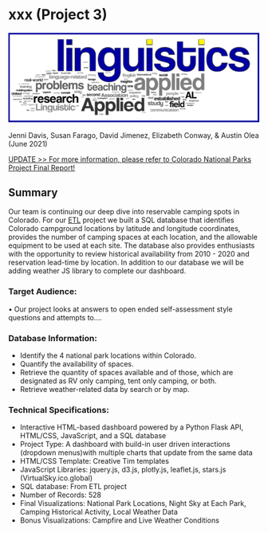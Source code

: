 # xxx (Project 3)

![image.PNG](images/image.png?raw=true "Language Analysis")

Jenni Davis, Susan Farago, David Jimenez, Elizabeth Conway, & Austin Olea (June 2021)

[UPDATE >> For more information, please refer to Colorado National Parks Project Final Report!](https://github.com/econway0321/project-2/blob/main/Colorado_NP_Camping_(Project_2).pdf)

## Summary
Our team is continuing our deep dive into reservable camping spots in Colorado. For our [ETL](https://github.com/econway0321/ETL-Project/blob/main/ETL%20Project%20Final%20Report.pdf) project we built a SQL database that identifies Colorado campground locations by latitude and longitude coordinates, provides the number of camping spaces at each location, and the allowable equipment to be used at each site.  The database also provides enthusiasts with the opportunity to review historical availability from 2010 - 2020 and reservation lead-time by location. In addition to our database we will be adding weather JS library to complete our dashboard.

### Target Audience:

• Our project looks at answers to open ended self-assessment style questions and attempts to....

### Database Information:
- Identify the 4 national park locations within Colorado.
- Quantify the availability of spaces.
- Retrieve the quantity of spaces available and of those, which are designated as RV only camping, tent only camping, or both.
- Retrieve weather-related data by search or by map.

### Technical Specifications:

- Interactive HTML-based dashboard powered by a Python Flask API, HTML/CSS, JavaScript, and a SQL database
- Project Type: A dashboard with build-in user driven interactions (dropdown menus)with multiple charts that update from the same data
- HTML/CSS Template: Creative Tim templates
- JavaScript Libraries: jquery.js, d3.js, plotly.js, leaflet.js, stars.js (VirtualSky.ico.global)
- SQL database: From ETL project
- Number of Records: 528
- Final Visualizations: National Park Locations, Night Sky at Each Park, Camping Historical Activity, Local Weather Data
- Bonus Visualizations: Campfire and Live Weather Conditions


